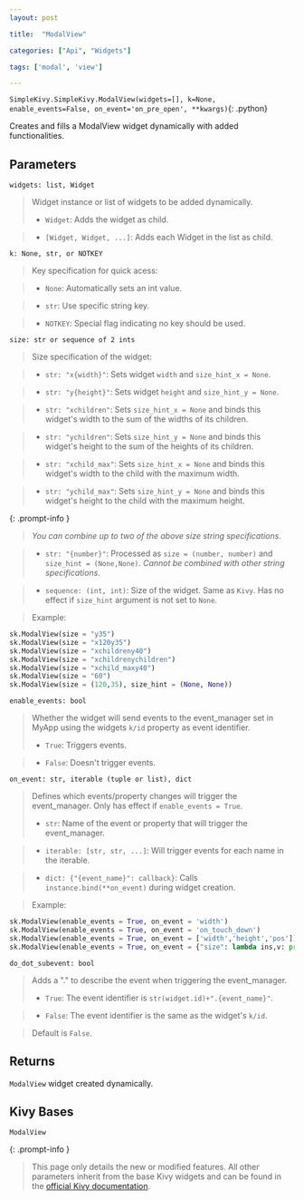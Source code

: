 ```yaml
---
layout: post

title:  "ModalView"

categories: ["Api", "Widgets"]

tags: ['modal', 'view']

---
```

`SimpleKivy.SimpleKivy.ModalView(widgets=[], k=None, enable_events=False, on_event='on_pre_open', **kwargs)`{: .python}


Creates and fills a ModalView widget dynamically with added functionalities.

## Parameters

`widgets: list, Widget`

> Widget instance or list of widgets to be added dynamically.
> - `Widget`: Adds the widget as child.

> - `[Widget, Widget, ...]`: Adds each Widget in the list as child.



`k: None, str, or NOTKEY`

> Key specification for quick acess:

> - `None`: Automatically sets an int value.

> - `str`: Use specific string key.

> - `NOTKEY`: Special flag indicating no key should be used.


`size: str or sequence of 2 ints`

> Size specification of the widget:


> - `str: "x{width}"`: Sets widget `width` and `size_hint_x = None`.

> - `str: "y{height}"`: Sets widget `height` and `size_hint_y = None`.

> - `str: "xchildren"`: Sets `size_hint_x = None` and binds this widget's width to the sum of the widths of its children.

> - `str: "ychildren"`: Sets `size_hint_y = None` and binds this widget's height to the sum of the heights of its children.

> - `str: "xchild_max"`: Sets `size_hint_x = None` and binds this widget's width to the child with the maximum width.

> - `str: "ychild_max"`: Sets `size_hint_y = None` and binds this widget's height to the child with the maximum height.


{: .prompt-info }

> *You can combine up to two of the above size string specifications.*

> - `str: "{number}"`: Processed as `size = (number, number)` and `size_hint = (None,None)`. *Cannot be combined with other string specifications*.


> - `sequence: (int, int)`: Size of the widget. Same as `Kivy`. Has no effect if `size_hint` argument is not set to `None`.


> Example:

```py
sk.ModalView(size = "y35")
sk.ModalView(size = "x120y35")
sk.ModalView(size = "xchildreny40")
sk.ModalView(size = "xchildrenychildren")
sk.ModalView(size = "xchild_maxy40")
sk.ModalView(size = "60")
sk.ModalView(size = (120,35), size_hint = (None, None))
```

`enable_events: bool`

> Whether the widget will send events to the event_manager set in MyApp using the widgets `k/id` property as event identifier.
> - `True`: Triggers events.

> - `False`: Doesn't trigger events.


`on_event: str, iterable (tuple or list), dict`

> Defines which events/property changes will trigger the event_manager. Only has effect if `enable_events = True`.
> - `str`: Name of the event or property that will trigger the event_manager.

> - `iterable: [str, str, ...]`: Will trigger events for each name in the iterable.

> - `dict: {"{event_name}": callback}`: Calls `instance.bind(**on_event)` during widget creation.


> Example:

```py
sk.ModalView(enable_events = True, on_event = 'width')
sk.ModalView(enable_events = True, on_event = 'on_touch_down')
sk.ModalView(enable_events = True, on_event = ['width','height','pos'])
sk.ModalView(enable_events = True, on_event = {"size": lambda ins,v: print("size =",v)})

```

`do_dot_subevent: bool`

> Adds a "." to describe the event when triggering the event_manager.
> - `True`: The event identifier is `str(widget.id)+".{event_name}"`.

> - `False`: The event identifier is the same as the widget's `k/id`.

> Default is `False`.


## Returns

`ModalView` widget created dynamically.

## Kivy Bases

`ModalView`


{: .prompt-info }

> This page only details the new or modified features. All other parameters inherit from the base Kivy widgets and can be found in the [official Kivy documentation](https://kivy.org/doc/stable).

